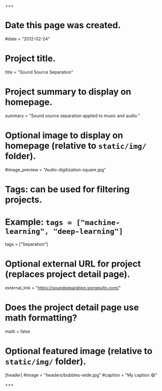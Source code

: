 +++
# Date this page was created.
#date = "2012-02-24"

# Project title.
title = "Sound Source Separation"

# Project summary to display on homepage.
summary = "Sound source separation applied to music and audio."

# Optional image to display on homepage (relative to `static/img/` folder).
#image_preview = "Audio-digitization-square.jpg"

# Tags: can be used for filtering projects.
# Example: `tags = ["machine-learning", "deep-learning"]`
tags = ["Separation"]

# Optional external URL for project (replaces project detail page).
external_link = "https://soundseparation.songquito.com/"

# Does the project detail page use math formatting?
math = false

# Optional featured image (relative to `static/img/` folder).
[header]
#image = "headers/bubbles-wide.jpg"
#caption = "My caption :smile:"

+++

